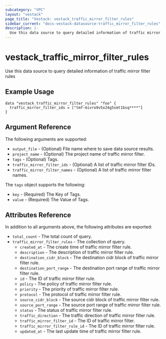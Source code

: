 ```yaml
---
subcategory: "VPC"
layout: "vestack"
page_title: "Vestack: vestack_traffic_mirror_filter_rules"
sidebar_current: "docs-vestack-datasource-traffic_mirror_filter_rules"
description: |-
  Use this data source to query detailed information of traffic mirror filter rules
---
```

# vestack_traffic_mirror_filter_rules
Use this data source to query detailed information of traffic mirror filter rules
## Example Usage
```hcl
data "vestack_traffic_mirror_filter_rules" "foo" {
  traffic_mirror_filter_ids = ["tmf-mivro9v5x24g5smt1bsq****"]
}
```
## Argument Reference
The following arguments are supported:
* `output_file` - (Optional) File name where to save data source results.
* `project_name` - (Optional) The project name of traffic mirror filter.
* `tags` - (Optional) Tags.
* `traffic_mirror_filter_ids` - (Optional) A list of traffic mirror filter IDs.
* `traffic_mirror_filter_names` - (Optional) A list of traffic mirror filter names.

The `tags` object supports the following:

* `key` - (Required) The Key of Tags.
* `value` - (Required) The Value of Tags.

## Attributes Reference
In addition to all arguments above, the following attributes are exported:
* `total_count` - The total count of query.
* `traffic_mirror_filter_rules` - The collection of query.
    * `created_at` - The create time of traffic mirror filter rule.
    * `description` - The description of traffic mirror filter rule.
    * `destination_cidr_block` - The destination cidr block of traffic mirror filter rule.
    * `destination_port_range` - The destination port range of traffic mirror filter rule.
    * `id` - The ID of traffic mirror filter rule.
    * `policy` - The policy of traffic mirror filter rule.
    * `priority` - The priority of traffic mirror filter rule.
    * `protocol` - The protocol of traffic mirror filter rule.
    * `source_cidr_block` - The source cidr block of traffic mirror filter rule.
    * `source_port_range` - The source port range of traffic mirror filter rule.
    * `status` - The status of traffic mirror filter rule.
    * `traffic_direction` - The traffic direction of traffic mirror filter rule.
    * `traffic_mirror_filter_id` - The ID of traffic mirror filter.
    * `traffic_mirror_filter_rule_id` - The ID of traffic mirror filter rule.
    * `updated_at` - The last update time of traffic mirror filter rule.


